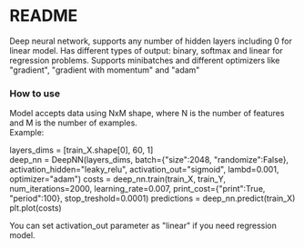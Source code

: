 # README #

Deep neural network, supports any number of hidden layers including 0 for linear model.
Has different types of output: binary, softmax and linear for regression problems.
Supports minibatches and different optimizers like "gradient", "gradient with momentum" and "adam"

### How to use ###
Model accepts data using NxM shape, where N is the number of features and M is the number of examples.  
Example:  
  
layers_dims = [train_X.shape[0], 60, 1]  
deep_nn = DeepNN(layers_dims, batch={"size":2048, "randomize":False}, activation_hidden="leaky_relu", activation_out="sigmoid", lambd=0.001, optimizer="adam")
costs = deep_nn.train(train_X, train_Y, num_iterations=2000, learning_rate=0.007, print_cost={"print":True, "period":100}, stop_treshold=0.0001)
predictions = deep_nn.predict(train_X)  
plt.plot(costs)  

You can set activation_out parameter as "linear" if you need regression model.

